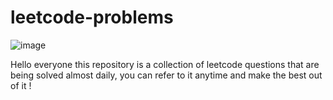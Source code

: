 # leetcode-problems
![image](https://user-images.githubusercontent.com/70540288/176546178-993d54a2-44a0-4800-a707-20c703d4cc8a.png)

Hello everyone this repository is a collection of leetcode questions that are being solved almost daily, you can refer to it anytime and make the best out of it ! 

